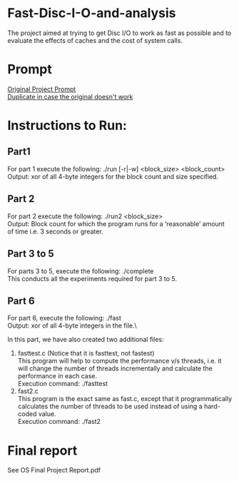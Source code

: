 # Fast-Disc-I-O-and-analysis
The project aimed at trying to get Disc I/O to work as fast as possible and to evaluate the effects of caches and the cost of system calls.

# Prompt
[Original Project Prompt](https://www.notion.so/kyall/CS-GY-6233-Final-Project-f47fb948159e425da6a22ddfd318bb17)\
[Duplicate in case the original doesn't work](https://www.notion.so/CS-GY-6233-Final-Project-246c44f9179c4d96b287ffe926feb1ba)

# Instructions to Run:

## Part1
For part 1 execute the following: ./run <filename> [-r|-w] <block_size> <block_count>\
Output: xor of all 4-byte integers for the block count and size specified.

## Part 2
For part 2 execute the following: ./run2 <filename> <block_size>\
Output: Block count for which the program runs for a ‘reasonable’ amount of time i.e. 3 seconds or greater.
  
## Part 3 to 5
For parts 3 to 5, execute the following: ./complete <filename>\
This conducts all the experiments required for part 3 to 5.

## Part 6
For part 6, execute the following: ./fast <filename>\
Output: xor of all 4-byte integers in the file.\
  
In this part, we have also created two additional files:
1. fasttest.c (Notice that it is fasttest, not fastest)\
This program will help to compute the performance v/s threads, i.e. it will change the number of threads incrementally and calculate the performance in each case.\
Execution command: ./fasttest <filename>
2. fast2.c\
This program is the exact same as fast.c, except that it programmatically calculates the number of threads to be used instead of using a hard-coded value.\
Execution command: ./fast2 <filename>

# Final report
See OS Final Project Report.pdf
